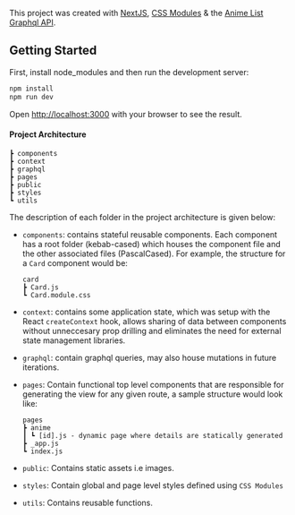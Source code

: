 This project was created with [NextJS](https://nextjs.org/docs/getting-started), [CSS Modules](https://github.com/css-modules/css-modules) & the [Anime List Graphql API](https://studio.apollographql.com/graph/My-Graph-mrsvd/explorer?variant=current).

## Getting Started

First, install node_modules and then run the development server:

```bash
npm install
npm run dev
```

Open [http://localhost:3000](http://localhost:3000) with your browser to see the result.


#### Project Architecture

```
┣ components
┣ context
┣ graphql
┣ pages
┣ public
┣ styles
┗ utils
```

The description of each folder in the project architecture is given below:

- `components`: contains stateful reusable components. Each component has a root folder (kebab-cased) which houses the component file and the other associated files (PascalCased). For example, the structure for a `Card` component would be:

  ```
  card
  ┣ Card.js
  ┗ Card.module.css
  ```

- `context`: contains some application state, which was setup with the React `createContext` hook, allows sharing of data between components without unneccesary prop drilling and eliminates the need for external state management libraries.

- `graphql`: contain graphql queries, may also house mutations in future iterations.

- `pages`: Contain functional top level components that are responsible for generating the view for any given route, a sample structure would look like: 

    ```
    pages
    ┣ anime
    ┃ ┗ [id].js - dynamic page where details are statically generated
    ┣ _app.js 
    ┗ index.js
    ```

- `public`: Contains static assets i.e images.

- `styles`: Contain global and page level styles defined using `CSS Modules`

- `utils`: Contains reusable functions.

